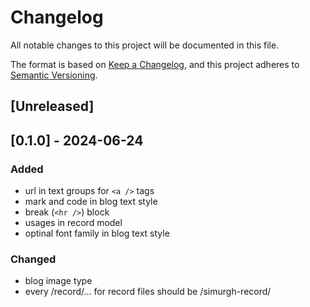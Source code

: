 # Changelog

All notable changes to this project will be documented in this file.

The format is based on [Keep a Changelog](https://keepachangelog.com/en/1.1.0/),
and this project adheres to [Semantic Versioning](https://semver.org/spec/v2.0.0.html).

## [Unreleased]

## [0.1.0] - 2024-06-24

### Added

-   url in text groups for `<a />` tags
-   mark and code in blog text style
-   break (`<hr />`) block
-   usages in record model
-   optinal font family in blog text style

### Changed

-   blog image type
-   every /record/... for record files should be /simurgh-record/
